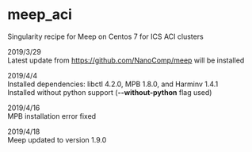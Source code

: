 # meep_aci
Singularity recipe for Meep on Centos 7 for ICS ACI clusters

2019/3/29  
Latest update from https://github.com/NanoComp/meep will be installed

2019/4/4  
Installed dependencies: libctl 4.2.0, MPB 1.8.0, and Harminv 1.4.1  
Installed without python support (**--without-python** flag used)

2019/4/16  
MPB installation error fixed

2019/4/18  
Meep updated to version 1.9.0
